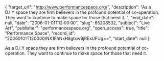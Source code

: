 {
  "target_url": "http://www.performancespace.org/", 
  "description": "As a D.I.Y space they are firm believers in the profound potential of co-operation. They want to continue to make space for those that need it. ", 
  "end_date": null, 
  "date": "2006-01-01T12:00:00", 
  "slug": 65208532, 
  "subject": "Live Art", 
  "publisher": "performancespace.org", 
  "open_access": true, 
  "title": "Performance Space", 
  "record_id": "20060101T120000/NX1FhNxH8gtxw9jRExUFUg==", 
  "start_date": null
}

As a D.I.Y space they are firm believers in the profound potential of co-operation. They want to continue to make space for those that need it. 